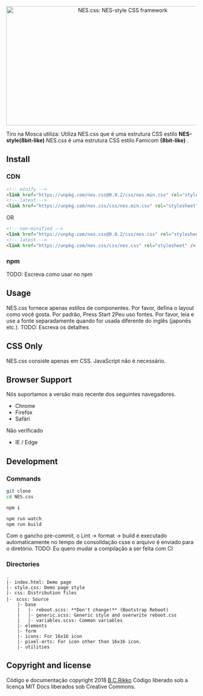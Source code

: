 <div align="center">
  <a href="#" target="_blank">
  <img src="https://user-images.githubusercontent.com/5305599/49061716-da649680-f254-11e8-9a89-d95a7407ec6a.png" alt="NES.css: NES-style  CSS framework" style="max-width:100%;" width="600" height="315"></a>
 
</div>

Tiro na Mosca utiliza: Utiliza NES.css que é uma estrutura CSS estilo **NES-style(8bit-like)**
NES.css é uma estrutura CSS estilo Famicom **(8bit-like)** .

## Install

### CDN

```html
<!-- minify -->
<link href="https://unpkg.com/nes.css@0.0.2/css/nes.min.css" rel="stylesheet" />
<!-- latest -->
<link href="https://unpkg.com/nes.css/css/nes.min.css" rel="stylesheet" />
```

OR

```html
<!-- non-minified -->
<link href="https://unpkg.com/nes.css@0.0.2/css/nes.css" rel="stylesheet" />
<!-- latest -->
<link href="https://unpkg.com/nes.css/css/nes.css" rel="stylesheet" />
```

### npm

TODO: Escreva como usar no npm

## Usage

NES.css fornece apenas estilos de componentes. Por favor, defina o layout como você gosta.
Por padrão, Press Start 2Peu uso fontes. Por favor, leia e use a fonte separadamente quando for usada diferente do inglês (japonês etc.).
TODO: Escreva os detalhes


## CSS Only

NES.css consiste apenas em CSS. JavaScript não é necessário.

## Browser Support

Nós suportamos a versão mais recente dos seguintes navegadores.

* Chrome
* Firefox
* Safári

Não verificado

* IE / Edge


## Development

### Commands
```sh
git clone 
cd NES.css

npm i

npm run watch
npm run build
```

Com o gancho pre-commit, o Lint → format → build é executado automaticamente no tempo de consolidação csse o arquivo é enviado para o diretório. TODO: Eu quero mudar a compilação a ser feita com CI

### Directories
```
.
|- index.html: Demo page
|- style.css: Demo page style
|- css: Distribution files
|-　scss: Source
    |- base
    |   |- reboot.scss: **Don't change!** (Bootstrap Reboot)
    |   |- generic.scss: Generic style and overwrite reboot.css
    |   |- variables.scss: Common variables
    |- elements
    |- form
    |- icons: For 16x16 icon
    |- pixel-arts: For icon other than 16x16 icon.
    |- utilities
```

## Copyright and license

Código e documentação copyright 2018 [B.C.Rikko](https://github.com/BcRikko) Código liberado sob a licença MIT Docs liberados sob Creative Commons.

